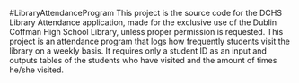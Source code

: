 #LibraryAttendanceProgram
This project is the source code for the DCHS Library Attendance application, made for the exclusive use of the Dublin Coffman High School Library, unless proper permission is requested.  This project is an attendance program that logs how frequently students visit the library on a weekly basis. It requires only a student ID as an input and outputs tables of the students who have visited and the amount of times he/she visited.
